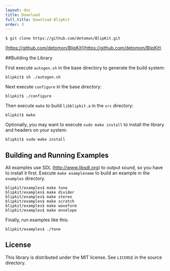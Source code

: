```yaml
---
layout: doc
title: Download
full_title: Download BlipKit
order: 3
---
```


	$ git clone https://github.com/detomon/BlipKit.git

[https://github.com/detomon/BlipKit](https://github.com/detomon/BlipKit)

##Building the Library

First execute `autogen.sh` in the base directory to generate the build system:

	blipkit$ sh ./autogen.sh

Next execute `configure` in the base directory:

	blipkit$ ./configure

Then execute `make` to build `libblipkit.a` in the `src` directory:

	blipkit$ make

Optionally, you may want to execute `sudo make install` to install the library
and headers on your system:

	blipkit$ sudo make install

## Building and Running Examples

All examples use SDL (<http://www.libsdl.org>) to output sound, so you have to
install it first. Execute `make examplename` to build an example in the
`examples` directory.

	blipkit/examples$ make tone
	blipkit/examples$ make divider
	blipkit/examples$ make stereo
	blipkit/examples$ make scratch
	blipkit/examples$ make waveform
	blipkit/examples$ make envelope

Finally, run examples like this:

	blipkit/examples$ ./tone

## License

This library is distributed under the MIT license. See `LICENSE` in the source directory.
